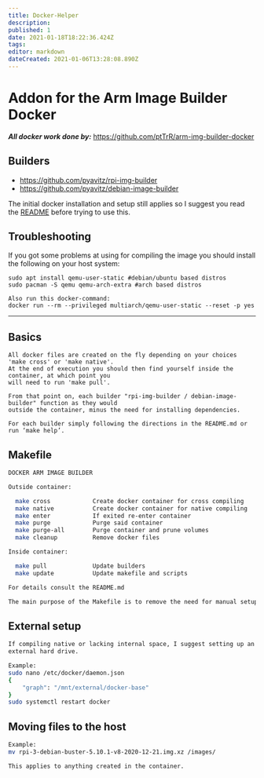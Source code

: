 ```yaml
---
title: Docker-Helper
description: 
published: 1
date: 2021-01-18T18:22:36.424Z
tags: 
editor: markdown
dateCreated: 2021-01-06T13:28:08.890Z
---
```


# Addon for the Arm Image Builder Docker

***All docker work done by:*** https://github.com/ptTrR/arm-img-builder-docker

## Builders
* https://github.com/pyavitz/rpi-img-builder
* https://github.com/pyavitz/debian-image-builder

The initial docker installation and setup still applies so I suggest you
read the [README](https://github.com/ptTrR/arm-img-builder-docker/blob/main/README.md) before trying to use this.

## Troubleshooting 

If you got some problems at using for compiling the image you should install the following on your host system:

```
sudo apt install qemu-user-static #debian/ubuntu based distros
sudo pacman -S qemu qemu-arch-extra #arch based distros

Also run this docker-command:
docker run --rm --privileged multiarch/qemu-user-static --reset -p yes
```
---

## Basics
```ssh
All docker files are created on the fly depending on your choices 'make cross' or 'make native'.
At the end of execution you should then find yourself inside the container, at which point you
will need to run 'make pull'.

From that point on, each builder "rpi-img-builder / debian-image-builder" function as they would
outside the container, minus the need for installing dependencies.

For each builder simply following the directions in the README.md or run ‘make help’.
```

## Makefile
```sh
DOCKER ARM IMAGE BUILDER

Outside container: 

  make cross            Create docker container for cross compiling
  make native           Create docker container for native compiling
  make enter            If exited re-enter container
  make purge            Purge said container
  make purge-all        Purge container and prune volumes
  make cleanup          Remove docker files

Inside container: 

  make pull             Update builders
  make update           Update makefile and scripts

For details consult the README.md
```

```sh
The main purpose of the Makefile is to remove the need for manual setup
```
## External setup
```sh
If compiling native or lacking internal space, I suggest setting up an
external hard drive.

Example:
sudo nano /etc/docker/daemon.json
{
    "graph": "/mnt/external/docker-base"
}
sudo systemctl restart docker
```

## Moving files to the host
```sh
Example:
mv rpi-3-debian-buster-5.10.1-v8-2020-12-21.img.xz /images/

This applies to anything created in the container.
```